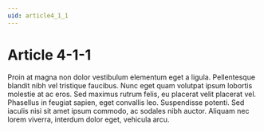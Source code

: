 ```yaml
---
uid: article4_1_1
---
```


# Article 4-1-1

Proin at magna non dolor vestibulum elementum eget a ligula. Pellentesque blandit nibh vel tristique faucibus. Nunc eget quam volutpat ipsum lobortis molestie at ac eros. Sed maximus rutrum felis, eu placerat velit placerat vel. Phasellus in feugiat sapien, eget convallis leo. Suspendisse potenti. Sed iaculis nisi sit amet ipsum commodo, ac sodales nibh auctor. Aliquam nec lorem viverra, interdum dolor eget, vehicula arcu.
